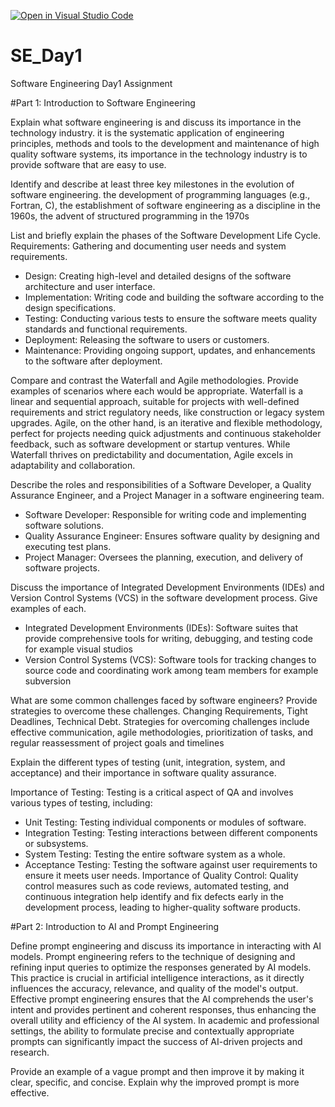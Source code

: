 [![Open in Visual Studio Code](https://classroom.github.com/assets/open-in-vscode-2e0aaae1b6195c2367325f4f02e2d04e9abb55f0b24a779b69b11b9e10269abc.svg)](https://classroom.github.com/online_ide?assignment_repo_id=16576885&assignment_repo_type=AssignmentRepo)
# SE_Day1
Software Engineering Day1 Assignment

#Part 1: Introduction to Software Engineering

Explain what software engineering is and discuss its importance in the technology industry.
 it is the systematic application of engineering principles, methods and tools to the development and maintenance of high quality software systems,
 its importance in the technology industry is to provide software that are easy to use.

Identify and describe at least three key milestones in the evolution of software engineering.
the development of  programming languages (e.g., Fortran, C), the establishment of software engineering 
as a discipline in the 1960s, the advent of structured programming in the 1970s

List and briefly explain the phases of the Software Development Life Cycle.
 Requirements: Gathering and documenting user needs and system requirements.
 - Design: Creating high-level and detailed designs of the software architecture and user 
interface.
 - Implementation: Writing code and building the software according to the design 
specifications.
 - Testing: Conducting various tests to ensure the software meets quality standards and 
functional requirements.
 - Deployment: Releasing the software to users or customers.
 - Maintenance: Providing ongoing support, updates, and enhancements to the software after 
deployment.

Compare and contrast the Waterfall and Agile methodologies. Provide examples of scenarios where each would be appropriate.
Waterfall is a linear and sequential approach, suitable for projects with well-defined requirements and strict regulatory needs, like construction or legacy system upgrades. Agile, on the other hand, is an iterative and flexible methodology, perfect for projects needing quick adjustments and continuous stakeholder feedback, such as software development or startup ventures. While Waterfall thrives on predictability and documentation, Agile excels in adaptability and collaboration.

Describe the roles and responsibilities of a Software Developer, a Quality Assurance Engineer, and a Project Manager in a software engineering team.
 - Software Developer: Responsible for writing code and implementing software solutions.
 - Quality Assurance Engineer: Ensures software quality by designing and executing test 
plans.
 - Project Manager: Oversees the planning, execution, and delivery of software projects.

Discuss the importance of Integrated Development Environments (IDEs) and Version Control Systems (VCS) in the software development process. Give examples of each.
 - Integrated Development Environments (IDEs): Software suites that provide 
comprehensive tools for writing, debugging, and testing code for example visual studios
- Version Control Systems (VCS): Software tools for tracking changes to source code and 
coordinating work among team members for example subversion

What are some common challenges faced by software engineers? Provide strategies to overcome these challenges.
Changing Requirements, Tight Deadlines, Technical Debt. Strategies for overcoming challenges include 
effective communication, agile methodologies, prioritization of tasks, and regular 
reassessment of project goals and timelines

Explain the different types of testing (unit, integration, system, and acceptance) and their importance in software quality assurance.

Importance of Testing: Testing is a critical aspect of QA and involves various types of testing, 
including:
 - Unit Testing: Testing individual components or modules of software.
 - Integration Testing: Testing interactions between different components or subsystems.
 - System Testing: Testing the entire software system as a whole.
 - Acceptance Testing: Testing the software against user requirements to ensure it meets user 
needs.
Importance of Quality Control: Quality control measures such as code reviews, automated 
testing, and continuous integration help identify and fix defects early in the development 
process, leading to higher-quality software products.


#Part 2: Introduction to AI and Prompt Engineering


Define prompt engineering and discuss its importance in interacting with AI models.
Prompt engineering refers to the technique of designing and refining input queries to optimize the responses generated by AI models. This practice is crucial in artificial intelligence interactions, as it directly influences the accuracy, relevance, and quality of the model's output. Effective prompt engineering ensures that the AI comprehends the user's intent and provides pertinent and coherent responses, thus enhancing the overall utility and efficiency of the AI system. In academic and professional settings, the ability to formulate precise and contextually appropriate prompts can significantly impact the success of AI-driven projects and research.


Provide an example of a vague prompt and then improve it by making it clear, specific, and concise. Explain why the improved prompt is more effective.
